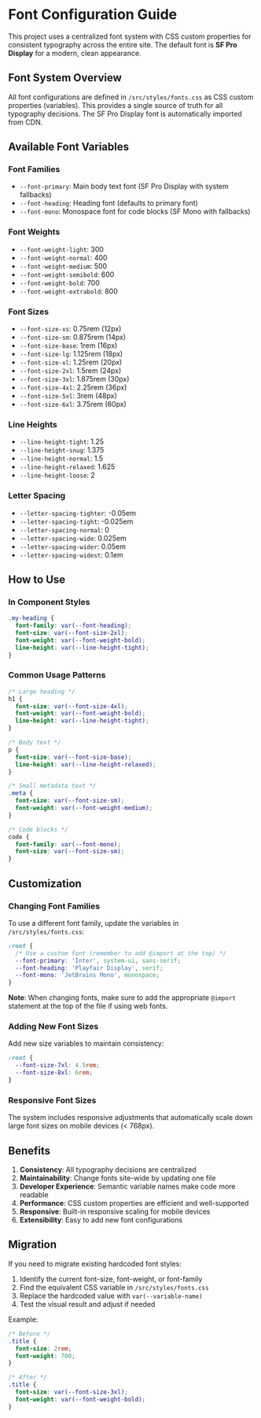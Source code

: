 # Font Configuration Guide

This project uses a centralized font system with CSS custom properties for consistent typography across the entire site. The default font is **SF Pro Display** for a modern, clean appearance.

## Font System Overview

All font configurations are defined in `/src/styles/fonts.css` as CSS custom properties (variables). This provides a single source of truth for all typography decisions. The SF Pro Display font is automatically imported from CDN.

## Available Font Variables

### Font Families
- `--font-primary`: Main body text font (SF Pro Display with system fallbacks)
- `--font-heading`: Heading font (defaults to primary font)
- `--font-mono`: Monospace font for code blocks (SF Mono with fallbacks)

### Font Weights
- `--font-weight-light`: 300
- `--font-weight-normal`: 400
- `--font-weight-medium`: 500
- `--font-weight-semibold`: 600
- `--font-weight-bold`: 700
- `--font-weight-extrabold`: 800

### Font Sizes
- `--font-size-xs`: 0.75rem (12px)
- `--font-size-sm`: 0.875rem (14px)
- `--font-size-base`: 1rem (16px)
- `--font-size-lg`: 1.125rem (18px)
- `--font-size-xl`: 1.25rem (20px)
- `--font-size-2xl`: 1.5rem (24px)
- `--font-size-3xl`: 1.875rem (30px)
- `--font-size-4xl`: 2.25rem (36px)
- `--font-size-5xl`: 3rem (48px)
- `--font-size-6xl`: 3.75rem (60px)

### Line Heights
- `--line-height-tight`: 1.25
- `--line-height-snug`: 1.375
- `--line-height-normal`: 1.5
- `--line-height-relaxed`: 1.625
- `--line-height-loose`: 2

### Letter Spacing
- `--letter-spacing-tighter`: -0.05em
- `--letter-spacing-tight`: -0.025em
- `--letter-spacing-normal`: 0
- `--letter-spacing-wide`: 0.025em
- `--letter-spacing-wider`: 0.05em
- `--letter-spacing-widest`: 0.1em

## How to Use

### In Component Styles
```css
.my-heading {
  font-family: var(--font-heading);
  font-size: var(--font-size-2xl);
  font-weight: var(--font-weight-bold);
  line-height: var(--line-height-tight);
}
```

### Common Usage Patterns
```css
/* Large heading */
h1 {
  font-size: var(--font-size-4xl);
  font-weight: var(--font-weight-bold);
  line-height: var(--line-height-tight);
}

/* Body text */
p {
  font-size: var(--font-size-base);
  line-height: var(--line-height-relaxed);
}

/* Small metadata text */
.meta {
  font-size: var(--font-size-sm);
  font-weight: var(--font-weight-medium);
}

/* Code blocks */
code {
  font-family: var(--font-mono);
  font-size: var(--font-size-sm);
}
```

## Customization

### Changing Font Families
To use a different font family, update the variables in `/src/styles/fonts.css`:

```css
:root {
  /* Use a custom font (remember to add @import at the top) */
  --font-primary: 'Inter', system-ui, sans-serif;
  --font-heading: 'Playfair Display', serif;
  --font-mono: 'JetBrains Mono', monospace;
}
```

**Note**: When changing fonts, make sure to add the appropriate `@import` statement at the top of the file if using web fonts.

### Adding New Font Sizes
Add new size variables to maintain consistency:

```css
:root {
  --font-size-7xl: 4.5rem;
  --font-size-8xl: 6rem;
}
```

### Responsive Font Sizes
The system includes responsive adjustments that automatically scale down large font sizes on mobile devices (< 768px).

## Benefits

1. **Consistency**: All typography decisions are centralized
2. **Maintainability**: Change fonts site-wide by updating one file
3. **Developer Experience**: Semantic variable names make code more readable
4. **Performance**: CSS custom properties are efficient and well-supported
5. **Responsive**: Built-in responsive scaling for mobile devices
6. **Extensibility**: Easy to add new font configurations

## Migration

If you need to migrate existing hardcoded font styles:

1. Identify the current font-size, font-weight, or font-family
2. Find the equivalent CSS variable in `/src/styles/fonts.css`
3. Replace the hardcoded value with `var(--variable-name)`
4. Test the visual result and adjust if needed

Example:
```css
/* Before */
.title {
  font-size: 2rem;
  font-weight: 700;
}

/* After */
.title {
  font-size: var(--font-size-3xl);
  font-weight: var(--font-weight-bold);
}
```
